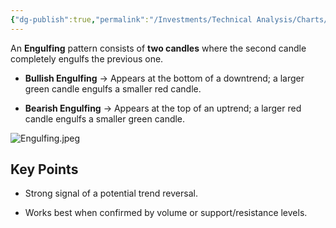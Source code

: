 ```yaml
---
{"dg-publish":true,"permalink":"/Investments/Technical Analysis/Charts/CandleSticks/Engulfing/"}
---
```


An **Engulfing** pattern consists of **two candles** where the second candle completely engulfs the previous one.

- **Bullish Engulfing** → Appears at the bottom of a downtrend; a larger green candle engulfs a smaller red candle.
    
- **Bearish Engulfing** → Appears at the top of an uptrend; a larger red candle engulfs a smaller green candle.

![Engulfing.jpeg](/img/user/Investments/Technical%20Analysis/Charts/CandleSticks/Engulfing.jpeg)
## Key Points

- Strong signal of a potential trend reversal.
    
- Works best when confirmed by volume or support/resistance levels.